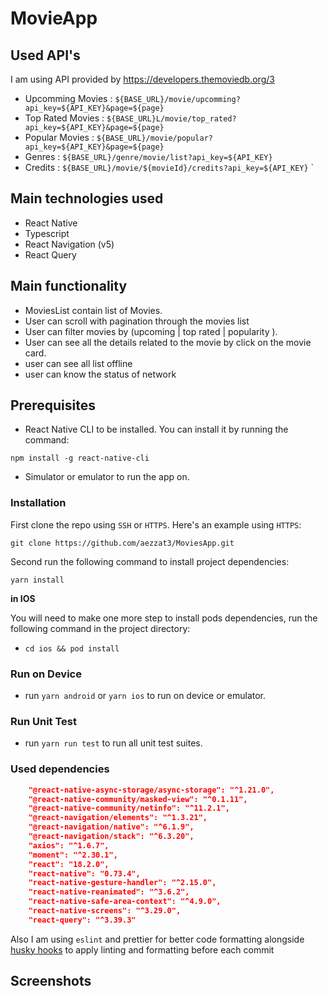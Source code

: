 # MovieApp


## Used API's

I am using API provided by
https://developers.themoviedb.org/3

 - Upcomming Movies  : `${BASE_URL}/movie/upcomming?api_key=${API_KEY}&page=${page}`
 - Top Rated Movies : `${BASE_URL}L/movie/top_rated?api_key=${API_KEY}&page=${page}`
 - Popular Movies : `${BASE_URL}/movie/popular?api_key=${API_KEY}&page=${page}`
 - Genres : `${BASE_URL}/genre/movie/list?api_key=${API_KEY}`
 - Credits : `${BASE_URL}/movie/${movieId}/credits?api_key=${API_KEY}`
    `


## Main technologies used

- React Native
- Typescript
- React Navigation (v5)
- React Query

## Main functionality

- MoviesList contain list of Movies.
- User can scroll with pagination through the movies list
- User can filter movies by (upcoming | top rated | popularity ).
- User can see all the details related to the movie by click on the movie card.
- user can see all list offline
- user can know the status of network

## Prerequisites

- React Native CLI to be installed. You can install it by running the command:

`npm install -g react-native-cli`

- Simulator or emulator to run the app on.

### Installation

First clone the repo using `SSH` or `HTTPS`.
Here's an example using `HTTPS`:

`git clone https://github.com/aezzat3/MoviesApp.git`

Second run the following command to install project dependencies:

`yarn install`

**in IOS**

You will need to make one more step to install pods dependencies, run the following command in the project directory:

- `cd ios && pod install`

### Run on Device

- run `yarn android` or `yarn ios` to run on device or emulator.

### Run Unit Test

- run `yarn run test` to run all unit test suites.

### Used dependencies

```json
    "@react-native-async-storage/async-storage": "^1.21.0",
    "@react-native-community/masked-view": "^0.1.11",
    "@react-native-community/netinfo": "^11.2.1",
    "@react-navigation/elements": "^1.3.21",
    "@react-navigation/native": "^6.1.9",
    "@react-navigation/stack": "^6.3.20",
    "axios": "^1.6.7",
    "moment": "^2.30.1",
    "react": "18.2.0",
    "react-native": "0.73.4",
    "react-native-gesture-handler": "^2.15.0",
    "react-native-reanimated": "^3.6.2",
    "react-native-safe-area-context": "^4.9.0",
    "react-native-screens": "^3.29.0",
    "react-query": "^3.39.3"
```

Also I am using `eslint` and prettier for better code formatting alongside [husky hooks](https://github.com/typicode/husky) to apply linting and formatting before each commit

## Screenshots

